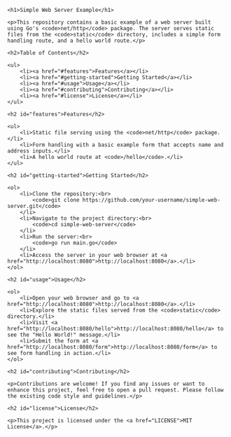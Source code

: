 <!DOCTYPE html>
<html>

<head>
    <meta charset="UTF-8">
    <title>Simple Web Server Example</title>
</head>

<body>

    <h1>Simple Web Server Example</h1>

    <p>This repository contains a basic example of a web server built using Go's <code>net/http</code> package. The server serves static files from the <code>static</code> directory, includes a simple form handling route, and a hello world route.</p>

    <h2>Table of Contents</h2>

    <ul>
        <li><a href="#features">Features</a></li>
        <li><a href="#getting-started">Getting Started</a></li>
        <li><a href="#usage">Usage</a></li>
        <li><a href="#contributing">Contributing</a></li>
        <li><a href="#license">License</a></li>
    </ul>

    <h2 id="features">Features</h2>

    <ul>
        <li>Static file serving using the <code>net/http</code> package.</li>
        <li>Form handling with a basic example form that accepts name and address inputs.</li>
        <li>A hello world route at <code>/hello</code>.</li>
    </ul>

    <h2 id="getting-started">Getting Started</h2>

    <ol>
        <li>Clone the repository:<br>
            <code>git clone https://github.com/your-username/simple-web-server.git</code>
        </li>
        <li>Navigate to the project directory:<br>
            <code>cd simple-web-server</code>
        </li>
        <li>Run the server:<br>
            <code>go run main.go</code>
        </li>
        <li>Access the server in your web browser at <a href="http://localhost:8080">http://localhost:8080</a>.</li>
    </ol>

    <h2 id="usage">Usage</h2>

    <ol>
        <li>Open your web browser and go to <a href="http://localhost:8080">http://localhost:8080</a>.</li>
        <li>Explore the static files served from the <code>static</code> directory.</li>
        <li>Visit <a href="http://localhost:8080/hello">http://localhost:8080/hello</a> to see the "Hello World!" message.</li>
        <li>Submit the form at <a href="http://localhost:8080/form">http://localhost:8080/form</a> to see form handling in action.</li>
    </ol>

    <h2 id="contributing">Contributing</h2>

    <p>Contributions are welcome! If you find any issues or want to enhance this project, feel free to open a pull request. Please follow the existing code style and guidelines.</p>

    <h2 id="license">License</h2>

    <p>This project is licensed under the <a href="LICENSE">MIT License</a>.</p>

</body>

</html>
